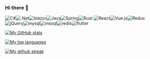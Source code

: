 ### Hi there 👋

<img alt="C#" src="https://img.shields.io/badge/c%23-%23239120.svg?&style=for-the-badge&logo=c-sharp&logoColor=white"/><img alt=".Net" src="https://img.shields.io/badge/.NET-5C2D91?style=for-the-badge&logo=.net&logoColor=white"/><img alt="blazor" src="https://img.shields.io/badge/blazor-512BD4?style=for-the-badge&logo=blazor&logoColor=white"/><img alt="Java" src="https://img.shields.io/badge/java-%23ED8B00.svg?&style=for-the-badge&logo=java&logoColor=white"/><img alt="Spring" src="https://img.shields.io/badge/spring-%236DB33F.svg?&style=for-the-badge&logo=spring&logoColor=white"/><img alt="Rust" src="https://img.shields.io/badge/rust-%23000000.svg?&style=for-the-badge&logo=rust&logoColor=white"/>
<img alt="React" src="https://img.shields.io/badge/react-%2320232a.svg?&style=for-the-badge&logo=react&logoColor=%2361DAFB"/><img alt="Vue.js" src="https://img.shields.io/badge/vuejs-%2335495e.svg?&style=for-the-badge&logo=vue.js&logoColor=%234FC08D"/><img alt="Redux" src="https://img.shields.io/badge/redux-%23593d88.svg?&style=for-the-badge&logo=redux&logoColor=white"/><img alt="jQuery" src="https://img.shields.io/badge/jquery-%230769AD.svg?&style=for-the-badge&logo=jquery&logoColor=white"/><img alt="mysql" src="https://img.shields.io/badge/Mysql-4479A1?style=for-the-badge&logo=Mysql&logoColor=white"/><img alt="mssql" src="https://img.shields.io/badge/SqlServer-CC2927?style=for-the-badge&logo=Microsoft%20SQL%20Server&logoColor=white"/><img alt="redis" src="https://img.shields.io/badge/redis-DC382D?style=for-the-badge&logo=redis&logoColor=white"/><img alt="flutter" src="https://img.shields.io/badge/Flutter-%2302569B.svg?style=for-the-badge&logo=Flutter&logoColor=white"/>

[![My GitHub stats](https://github-readme-stats.vercel.app/api?username=nameofSEOKWONHONG)](https://github.com/nameofSEOKWONHONG/github-readme-stats)

[![My top languages](https://github-readme-stats.vercel.app/api/top-langs/?username=nameofSEOKWONHONG&theme=blue-green)](https://github.com/nameofSEOKWONHONG/github-readme-stats)

[![My github streak](https://github-readme-streak-stats.herokuapp.com/?user=nameofSEOKWONHONG&theme=blue-green)](https://github.com/nameofSEOKWONHONG/github-readme-streak-stats)

<!--
**nameofSEOKWONHONG/nameofSEOKWONHONG** is a ✨ _special_ ✨ repository because its `README.md` (this file) appears on your GitHub profile.

Here are some ideas to get you started:

- 🔭 I’m currently working on ...
- 🌱 I’m currently learning ...
- 👯 I’m looking to collaborate on ...
- 🤔 I’m looking for help with ...
- 💬 Ask me about ...
- 📫 How to reach me: ...
- 😄 Pronouns: ...
- ⚡ Fun fact: ...
-->
